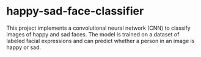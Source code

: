 # happy-sad-face-classifier
This project implements a convolutional neural network (CNN) to classify images of happy and sad faces. The model is trained on a dataset of labeled facial expressions and can predict whether a person in an image is happy or sad.
